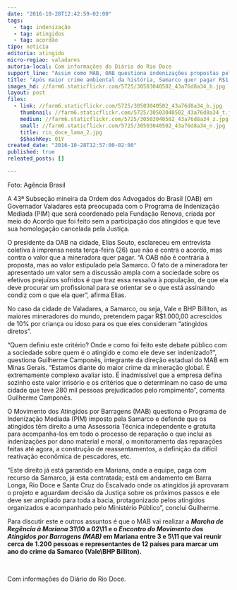 ```yaml
---
date: "2016-10-28T12:42:59-02:00"
tags:
  - tag: indenização
  - tag: atingidos
  - tag: acordão
tipo: noticia
editoria: atingido
micro-regiao: valadares
autoria-local: Com informações do Diário do Rio Doce
support_line: "Assim como MAB, OAB questiona indenizações propostas pela Fundação Renova. Assessoria Técnica independente é uma pauta urgente para todos os atingidos da bacia."
title: "Após maior crime ambiental da história, Samarco quer pagar R$1.000 de indenização "
images_hd: //farm6.staticflickr.com/5725/30503040502_43a76d8a34_b.jpg
layout: post
files:
  - link: //farm6.staticflickr.com/5725/30503040502_43a76d8a34_b.jpg
    thumbnail: //farm6.staticflickr.com/5725/30503040502_43a76d8a34_t.jpg
    medium: //farm6.staticflickr.com/5725/30503040502_43a76d8a34_z.jpg
    small: //farm6.staticflickr.com/5725/30503040502_43a76d8a34_n.jpg
    title: rio_doce_lama_2.jpg
    $$hashKey: 01Y
created_date: "2016-10-28T12:57:00-02:00"
published: true
releated_posts: []

---
```

<p>Foto: Ag&ecirc;ncia Brasil</p>

<p>A 43&ordf; Subse&ccedil;&atilde;o mineira da Ordem dos Advogados do Brasil (OAB) em Governador Valadares est&aacute; preocupada com o Programa de Indeniza&ccedil;&atilde;o Mediada (PIM) que ser&aacute; coordenado pela Funda&ccedil;&atilde;o Renova, criada por meio do Acordo que foi feito sem a participa&ccedil;&atilde;o dos atingidos e que teve sua homologa&ccedil;&atilde;o cancelada pela Justi&ccedil;a.</p>

<p>O presidente da OAB na cidade, Elias Souto, esclareceu em entrevista coletiva &agrave; imprensa nesta ter&ccedil;a-feira (26) que n&atilde;o &eacute; contra o acordo, mas contra o valor que a mineradora quer pagar. &ldquo;A OAB n&atilde;o &eacute; contr&aacute;ria &agrave; proposta, mas ao valor estipulado pela Samarco. O fato de a mineradora ter apresentado um valor sem a discuss&atilde;o ampla com a sociedade sobre os efetivos preju&iacute;zos sofridos &eacute; que traz essa ressalva &agrave; popula&ccedil;&atilde;o, de que ela deve procurar um profissional para se orientar se o que est&aacute; assinando condiz com o que ela quer&rdquo;, afirma Elias.</p>

<p>No caso da cidade de Valadares, a Samarco, ou seja, Vale e BHP Billiton, as maiores mineradores do mundo, pretendem pagar R$1.000,00 acrescidos de 10% por crian&ccedil;a ou idoso para os que eles consideram &ldquo;atingidos diretos&rdquo;.</p>

<p>&ldquo;Quem definiu este crit&eacute;rio? Onde e como foi feito este debate p&uacute;blico com a sociedade sobre quem &eacute; o atingido e como ele deve ser indenizado?&rdquo;, questiona Guilherme Campon&ecirc;s, integrante da dire&ccedil;&atilde;o estadual do MAB em Minas Gerais. &ldquo;Estamos diante do maior crime da minera&ccedil;&atilde;o global. &Eacute; extremamente complexo avaliar isto. &Eacute; inadmiss&iacute;vel que a empresa defina sozinho este valor irris&oacute;rio e os crit&eacute;rios que o determinam no caso de uma cidade que teve 280 mil pessoas prejudicados pelo rompimento&rdquo;, comenta Guilherme Campon&ecirc;s.</p>

<p>O Movimento dos Atingidos por Barragens (MAB) questiona o Programa de Indeniza&ccedil;&atilde;o Mediada (PIM) imposto pela Samarco e defende que os atingidos t&ecirc;m direito a uma Assessoria T&eacute;cnica independente e gratuita para acompanha-los em todo o processo de repara&ccedil;&atilde;o o que inclui as indeniza&ccedil;&otilde;es por dano material e moral, o monitoramento das repara&ccedil;&otilde;es feitas at&eacute; agora, a constru&ccedil;&atilde;o de reassentamentos, a defini&ccedil;&atilde;o da dif&iacute;cil reativa&ccedil;&atilde;o econ&ocirc;mica de pescadores, etc.</p>

<p>&ldquo;Este direito j&aacute; est&aacute; garantido em Mariana, onde a equipe, paga com recurso da Samarco, j&aacute; esta contratada; est&aacute; em andamento em Barra Longa, Rio Doce e Santa Cruz do Escalvado onde os atingidos j&aacute; aprovaram o projeto e aguardam decis&atilde;o da Justi&ccedil;a sobre os pr&oacute;ximos passos e ele deve ser ampliado para toda a bacia, protagonizado pelos atingidos organizados e acompanhado pelo Minist&eacute;rio P&uacute;blico&rdquo;, conclui Guilherme.</p>

<p>Para discutir este e outros assuntos &eacute; que o MAB vai realizar a <strong><em>Marcha de Reg&ecirc;ncia &agrave; Mariana </em></strong><strong>31\10 a 02\11 e o <em>Encontro do Movimento dos Atingidos por Barragens (MAB)</em> em Mariana entre 3 e 5\11 que vai reunir cerca de 1.200 pessoas e representantes de 12 pa&iacute;ses para marcar um ano do crime da Samarco (Vale\BHP Billiton).</strong></p>

<p>&nbsp;</p>

<p>Com informa&ccedil;&otilde;es do Di&aacute;rio do Rio Doce.</p>
